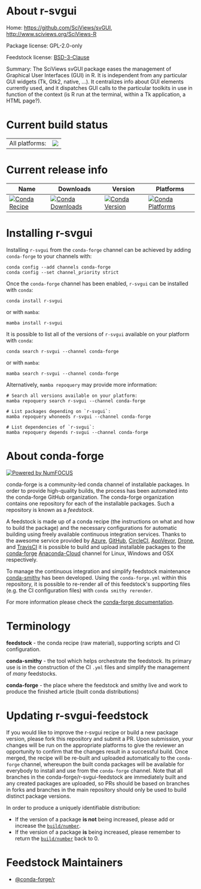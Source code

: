 About r-svgui
=============

Home: https://github.com/SciViews/svGUI, http://www.sciviews.org/SciViews-R

Package license: GPL-2.0-only

Feedstock license: [BSD-3-Clause](https://github.com/conda-forge/r-svgui-feedstock/blob/main/LICENSE.txt)

Summary: The SciViews svGUI package eases the management of Graphical User Interfaces (GUI) in R. It is independent from any particular GUI widgets (Tk, Gtk2, native, ...). It centralizes info about GUI elements currently used, and it dispatches GUI calls to the particular toolkits in use in function of the context (is R run at the terminal, within a Tk application, a HTML page?).

Current build status
====================


<table><tr><td>All platforms:</td>
    <td>
      <a href="https://dev.azure.com/conda-forge/feedstock-builds/_build/latest?definitionId=1701&branchName=main">
        <img src="https://dev.azure.com/conda-forge/feedstock-builds/_apis/build/status/r-svgui-feedstock?branchName=main">
      </a>
    </td>
  </tr>
</table>

Current release info
====================

| Name | Downloads | Version | Platforms |
| --- | --- | --- | --- |
| [![Conda Recipe](https://img.shields.io/badge/recipe-r--svgui-green.svg)](https://anaconda.org/conda-forge/r-svgui) | [![Conda Downloads](https://img.shields.io/conda/dn/conda-forge/r-svgui.svg)](https://anaconda.org/conda-forge/r-svgui) | [![Conda Version](https://img.shields.io/conda/vn/conda-forge/r-svgui.svg)](https://anaconda.org/conda-forge/r-svgui) | [![Conda Platforms](https://img.shields.io/conda/pn/conda-forge/r-svgui.svg)](https://anaconda.org/conda-forge/r-svgui) |

Installing r-svgui
==================

Installing `r-svgui` from the `conda-forge` channel can be achieved by adding `conda-forge` to your channels with:

```
conda config --add channels conda-forge
conda config --set channel_priority strict
```

Once the `conda-forge` channel has been enabled, `r-svgui` can be installed with `conda`:

```
conda install r-svgui
```

or with `mamba`:

```
mamba install r-svgui
```

It is possible to list all of the versions of `r-svgui` available on your platform with `conda`:

```
conda search r-svgui --channel conda-forge
```

or with `mamba`:

```
mamba search r-svgui --channel conda-forge
```

Alternatively, `mamba repoquery` may provide more information:

```
# Search all versions available on your platform:
mamba repoquery search r-svgui --channel conda-forge

# List packages depending on `r-svgui`:
mamba repoquery whoneeds r-svgui --channel conda-forge

# List dependencies of `r-svgui`:
mamba repoquery depends r-svgui --channel conda-forge
```


About conda-forge
=================

[![Powered by
NumFOCUS](https://img.shields.io/badge/powered%20by-NumFOCUS-orange.svg?style=flat&colorA=E1523D&colorB=007D8A)](https://numfocus.org)

conda-forge is a community-led conda channel of installable packages.
In order to provide high-quality builds, the process has been automated into the
conda-forge GitHub organization. The conda-forge organization contains one repository
for each of the installable packages. Such a repository is known as a *feedstock*.

A feedstock is made up of a conda recipe (the instructions on what and how to build
the package) and the necessary configurations for automatic building using freely
available continuous integration services. Thanks to the awesome service provided by
[Azure](https://azure.microsoft.com/en-us/services/devops/), [GitHub](https://github.com/),
[CircleCI](https://circleci.com/), [AppVeyor](https://www.appveyor.com/),
[Drone](https://cloud.drone.io/welcome), and [TravisCI](https://travis-ci.com/)
it is possible to build and upload installable packages to the
[conda-forge](https://anaconda.org/conda-forge) [Anaconda-Cloud](https://anaconda.org/)
channel for Linux, Windows and OSX respectively.

To manage the continuous integration and simplify feedstock maintenance
[conda-smithy](https://github.com/conda-forge/conda-smithy) has been developed.
Using the ``conda-forge.yml`` within this repository, it is possible to re-render all of
this feedstock's supporting files (e.g. the CI configuration files) with ``conda smithy rerender``.

For more information please check the [conda-forge documentation](https://conda-forge.org/docs/).

Terminology
===========

**feedstock** - the conda recipe (raw material), supporting scripts and CI configuration.

**conda-smithy** - the tool which helps orchestrate the feedstock.
                   Its primary use is in the construction of the CI ``.yml`` files
                   and simplify the management of *many* feedstocks.

**conda-forge** - the place where the feedstock and smithy live and work to
                  produce the finished article (built conda distributions)


Updating r-svgui-feedstock
==========================

If you would like to improve the r-svgui recipe or build a new
package version, please fork this repository and submit a PR. Upon submission,
your changes will be run on the appropriate platforms to give the reviewer an
opportunity to confirm that the changes result in a successful build. Once
merged, the recipe will be re-built and uploaded automatically to the
`conda-forge` channel, whereupon the built conda packages will be available for
everybody to install and use from the `conda-forge` channel.
Note that all branches in the conda-forge/r-svgui-feedstock are
immediately built and any created packages are uploaded, so PRs should be based
on branches in forks and branches in the main repository should only be used to
build distinct package versions.

In order to produce a uniquely identifiable distribution:
 * If the version of a package **is not** being increased, please add or increase
   the [``build/number``](https://docs.conda.io/projects/conda-build/en/latest/resources/define-metadata.html#build-number-and-string).
 * If the version of a package **is** being increased, please remember to return
   the [``build/number``](https://docs.conda.io/projects/conda-build/en/latest/resources/define-metadata.html#build-number-and-string)
   back to 0.

Feedstock Maintainers
=====================

* [@conda-forge/r](https://github.com/conda-forge/r/)

